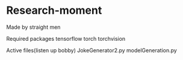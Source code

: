 # Research-moment
Made by straight men 

Required packages
tensorflow
torch torchvision

Active files(listen up bobby)
JokeGenerator2.py
modelGeneration.py